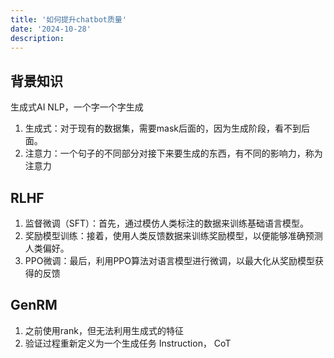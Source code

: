```yaml
---
title: '如何提升chatbot质量'
date: '2024-10-28'
description: 
---
```



## 背景知识
生成式AI
NLP，一个字一个字生成
1. 生成式：对于现有的数据集，需要mask后面的，因为生成阶段，看不到后面。
2. 注意力：一个句子的不同部分对接下来要生成的东西，有不同的影响力，称为注意力

## RLHF
1. 监督微调（SFT）：首先，通过模仿人类标注的数据来训练基础语言模型。
2. 奖励模型训练：接着，使用人类反馈数据来训练奖励模型，以便能够准确预测人类偏好。
3. PPO微调：最后，利用PPO算法对语言模型进行微调，以最大化从奖励模型获得的反馈



## GenRM
1. 之前使用rank，但无法利用生成式的特征
2. 验证过程重新定义为一个生成任务
Instruction， CoT



